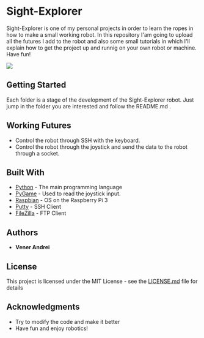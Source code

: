 # Sight-Explorer

Sight-Explorer is one of my personal projects in order to learn the ropes in how to make a small working robot. In this repository I'am going to upload all the futures I add to the robot and also some small tutorials in which I'll explain how to get the project up and runnig on your own robot or machine. Have fun!

 <img align="center" src="imgs/joystick_demo.gif">


## Getting Started

Each folder is a stage of the development of the Sight-Explorer robot. Just jump in the folder you are interested and follow the README.md .
## Working Futures

* Control the robot through SSH with the keyboard.
* Control the robot through the joystick and send the data to the robot through a socket.

## Built With

* [Python](https://www.python.org/downloads/) - The main programming language
* [PyGame](https://www.pygame.org/wiki/GettingStarted) - Used to read the joystick input.
* [Raspbian](https://www.raspberrypi.org/downloads/raspbian/) - OS on the Raspberry Pi 3
* [Putty](https://www.putty.org/) - SSH Client
* [FileZilla](https://filezilla-project.org/) - FTP Client


## Authors
* **Vener Andrei**  

## License

This project is licensed under the MIT License - see the [LICENSE.md](LICENSE.md) file for details

## Acknowledgments

* Try to modify the code and make it better
* Have fun and enjoy robotics!
